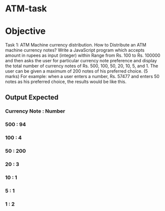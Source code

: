 # ATM-task
# Objective

Task 1: ATM Machine currency distribution.
How to Distribute an ATM machine currency notes?
Write a JavaScript program which accepts amount in rupees as input (integer) within Range from
Rs. 100 to Rs. 100000 and then asks the user for particular currency note preference and display the total
number of currency notes of Rs. 500, 100, 50, 20, 10, 5, and 1. The user can be given a maximum of 200
notes of his preferred choice. (5 marks)
For example: when a user enters a number, Rs. 57477 and enters 50 notes as his preferred choice, the
results would be like this.
## Output Expected
### Currency Note : Number
### 500 : 94
### 100 : 4
### 50 : 200
### 20 : 3
### 10 : 1
### 5 : 1
### 1 : 2
